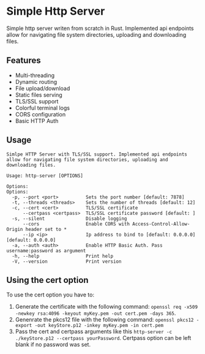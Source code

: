 # Simple Http Server
Simple http server writen from scratch in Rust. Implemented api endpoints allow for navigating file system directories, uploading and downloading files.

## Features
- Multi-threading
- Dynamic routing
- File upload/download
- Static files serving
- TLS/SSL support
- Colorful terminal logs
- CORS configuration
- Basic HTTP Auth

## Usage
```
Simlpe HTTP Server with TLS/SSL support. Implemented api endpoints allow for navigating file system directories, uploading and downloading files.

Usage: http-server [OPTIONS]

Options:
Options:
  -p, --port <port>          Sets the port number [default: 7878]
  -t, --threads <threads>    Sets the number of threads [default: 12]
  -c, --cert <cert>          TLS/SSL certificate
      --certpass <certpass>  TLS/SSL certificate password [default: ]
  -s, --silent               Disable logging
      --cors                 Enable CORS with Access-Control-Allow-Origin header set to *
      --ip <ip>              Ip address to bind to [default: 0.0.0.0] [default: 0.0.0.0]
  -a, --auth <auth>          Enable HTTP Basic Auth. Pass username:password as argument
  -h, --help                 Print help
  -V, --version              Print version
```
## Using the cert option
To use the cert option you have to:
1. Generate the certificate with the following command: ```openssl req -x509 -newkey rsa:4096 -keyout myKey.pem -out cert.pem -days 365```.
2. Genenrate the pkcs12 file with the following command: ```openssl pkcs12 -export -out keyStore.p12 -inkey myKey.pem -in cert.pem```
3. Pass the cert and certpass arguments like this ```http-server -c ./keyStore.p12 --certpass yourPassword```. Certpass option can be left blank if no password was set.